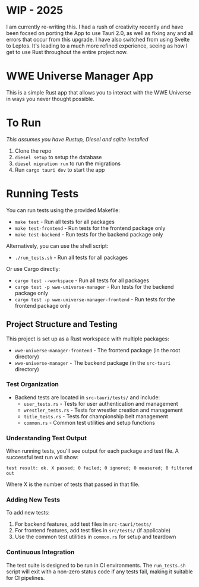 # WIP - 2025

I am currently re-writing this. I had a rush of creativity recently and have been focsed on porting the App to use Tauri 2.0, as well as fixing any and all errors that occur from this upgrade. I have also switched from using Svelte to Leptos. It's leading to a much more refined experience, seeing as how I get to use Rust throughout the entire project now.

# WWE Universe Manager App

This is a simple Rust app that allows you to interact with the WWE Universe in ways you never thought possible.

# To Run

*This assumes you have Rustup, Diesel and sqlite installed*

1. Clone the repo
2. `diesel setup` to setup the database
3. `diesel migration run` to run the migrations
4. Run `cargo tauri dev` to start the app

# Running Tests

You can run tests using the provided Makefile:

- `make test` - Run all tests for all packages
- `make test-frontend` - Run tests for the frontend package only
- `make test-backend` - Run tests for the backend package only

Alternatively, you can use the shell script:

- `./run_tests.sh` - Run all tests for all packages

Or use Cargo directly:

- `cargo test --workspace` - Run all tests for all packages
- `cargo test -p wwe-universe-manager` - Run tests for the backend package only
- `cargo test -p wwe-universe-manager-frontend` - Run tests for the frontend package only

## Project Structure and Testing

This project is set up as a Rust workspace with multiple packages:

- `wwe-universe-manager-frontend` - The frontend package (in the root directory)
- `wwe-universe-manager` - The backend package (in the `src-tauri` directory)

### Test Organization

- Backend tests are located in `src-tauri/tests/` and include:
  - `user_tests.rs` - Tests for user authentication and management
  - `wrestler_tests.rs` - Tests for wrestler creation and management
  - `title_tests.rs` - Tests for championship belt management
  - `common.rs` - Common test utilities and setup functions

### Understanding Test Output

When running tests, you'll see output for each package and test file. A successful test run will show:

```
test result: ok. X passed; 0 failed; 0 ignored; 0 measured; 0 filtered out
```

Where X is the number of tests that passed in that file.

### Adding New Tests

To add new tests:

1. For backend features, add test files in `src-tauri/tests/`
2. For frontend features, add test files in `src/tests/` (if applicable)
3. Use the common test utilities in `common.rs` for setup and teardown

### Continuous Integration

The test suite is designed to be run in CI environments. The `run_tests.sh` script will exit with a non-zero status code if any tests fail, making it suitable for CI pipelines.
